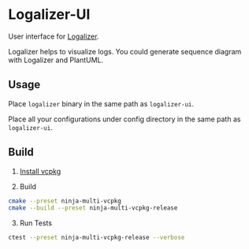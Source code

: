 # Logalizer-UI

User interface for [Logalizer](https://github.com/LogeshG5/Logalizer).

Logalizer helps to visualize logs. You could generate sequence diagram with Logalizer and PlantUML.

## Usage

Place `logalizer` binary in the same path as `logalizer-ui`.

Place all your configurations under config directory in the same path as `logalizer-ui`.

## Build

1. [Install vcpkg](https://vcpkg.io/en/getting-started.html)

2. Build

```bash
cmake --preset ninja-multi-vcpkg
cmake --build --preset ninja-multi-vcpkg-release
```

3. Run Tests

```bash
ctest --preset ninja-multi-vcpkg-release --verbose
```
